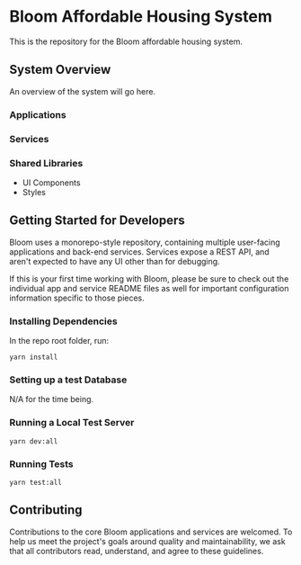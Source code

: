 # Bloom Affordable Housing System

This is the repository for the Bloom affordable housing system.

## System Overview

An overview of the system will go here.

### Applications
### Services
### Shared Libraries
- UI Components
- Styles

## Getting Started for Developers

Bloom uses a monorepo-style repository, containing multiple user-facing applications and back-end services. Services expose a REST API, and aren't expected to have any UI other than for debugging.

If this is your first time working with Bloom, please be sure to check out the individual app and service README files as well for important configuration information specific to those pieces.

### Installing Dependencies

In the repo root folder, run:

```
yarn install
```

### Setting up a test Database

N/A for the time being.

### Running a Local Test Server
```
yarn dev:all
```

### Running Tests
```
yarn test:all
```

## Contributing

Contributions to the core Bloom applications and services are welcomed. To help us meet the project's goals around quality and maintainability, we ask that all contributors read, understand, and agree to these guidelines.
